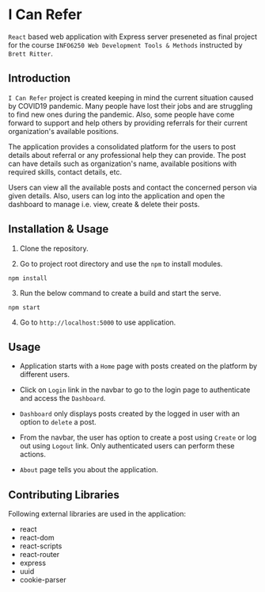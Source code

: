 # I Can Refer

`React` based web application with Express server preseneted as final project for the course `INFO6250 Web Development Tools & Methods` instructed by `Brett Ritter`.

## Introduction

`I Can Refer` project is created keeping in mind the current situation caused by COVID19 pandemic. Many people have lost their jobs and are struggling to find new ones during the pandemic. Also, some people have come forward to support and help others by providing referrals for their current organization's available positions.

The application provides a consolidated platform for the users to post details about referral or any professional help they can provide. The post can have details such as organization's name, available positions with required skills, contact details, etc.

Users can view all the available posts and contact the concerned person via given details. Also, users can log into the application and open the dashboard to manage i.e. view, create & delete their posts.

## Installation & Usage

1. Clone the repository.

2. Go to project root directory and use the `npm` to install modules.

```
npm install
```

3. Run the below command to create a build and start the serve.

```
npm start
```

4. Go to `http://localhost:5000` to use application.

## Usage

- Application starts with a `Home` page with posts created on the platform by different users.

- Click on `Login` link in the navbar to go to the login page to authenticate and access the `Dashboard`.

- `Dashboard` only displays posts created by the logged in user with an option to `delete` a post.

- From the navbar, the user has option to create a post using `Create` or log out using `Logout` link. Only authenticated users can perform these actions. 

- `About` page tells you about the application.

## Contributing Libraries
Following external libraries are used in the application:

- react
- react-dom
- react-scripts
- react-router
- express
- uuid
- cookie-parser